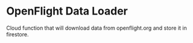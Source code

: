 # OpenFlight Data Loader
Cloud function that will download data from openflight.org and store it in firestore.
